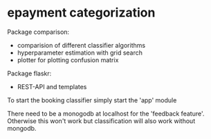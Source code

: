 # epayment categorization

Package comparison:
- comparision of different classifier algorithms
- hyperparameter estimation with grid search
- plotter for plotting confusion matrix

Package flaskr:
- REST-API and templates

To start the booking classifier simply start the 'app' module

There need to be a monogodb at localhost for the 'feedback feature'.
Otherwise this won't work but classification will also work without mongodb.
